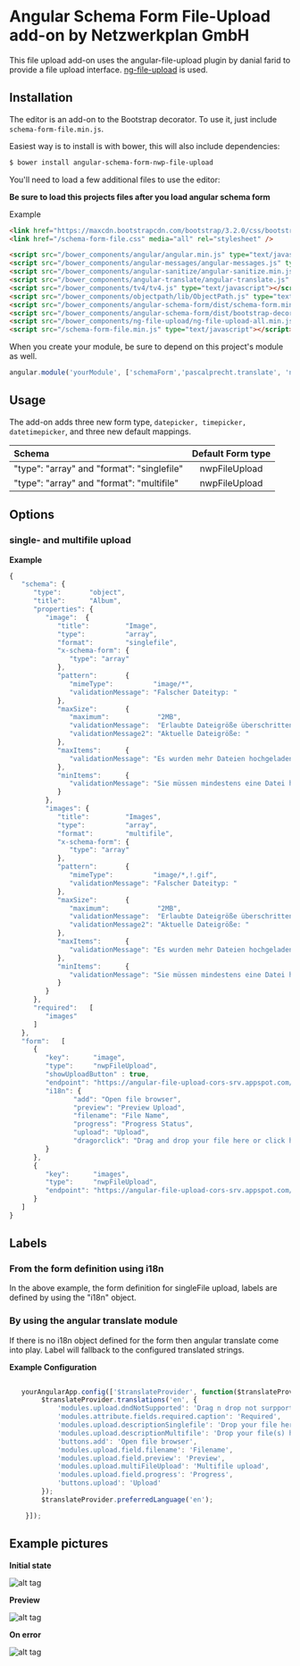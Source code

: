 Angular Schema Form File-Upload add-on by Netzwerkplan GmbH
=================

This file upload add-on uses the angular-file-upload plugin by danial farid to provide a file upload interface. [ng-file-upload](https://github.com/danialfarid/ng-file-upload) is used.

Installation
------------
The editor is an add-on to the Bootstrap decorator. To use it, just include
`schema-form-file.min.js`.

Easiest way is to install is with bower, this will also include dependencies:
```bash
$ bower install angular-schema-form-nwp-file-upload
```

You'll need to load a few additional files to use the editor:

**Be sure to load this projects files after you load angular schema form**

Example

```HTML
<link href="https://maxcdn.bootstrapcdn.com/bootstrap/3.2.0/css/bootstrap.min.css" media="all" rel="stylesheet" />
<link href="/schema-form-file.css" media="all" rel="stylesheet" />

<script src="/bower_components/angular/angular.min.js" type="text/javascript"></script>
<script src="/bower_components/angular-messages/angular-messages.js" type="text/javascript"></script>
<script src="/bower_components/angular-sanitize/angular-sanitize.min.js" type="text/javascript"></script>
<script src="/bower_components/angular-translate/angular-translate.js" type="text/javascript"></script>
<script src="/bower_components/tv4/tv4.js" type="text/javascript"></script>
<script src="/bower_components/objectpath/lib/ObjectPath.js" type="text/javascript"></script>
<script src="/bower_components/angular-schema-form/dist/schema-form.min.js" type="text/javascript"></script>
<script src="/bower_components/angular-schema-form/dist/bootstrap-decorator.min.js" type="text/javascript"></script>
<script src="/bower_components/ng-file-upload/ng-file-upload-all.min.js" type="text/javascript"></script>
<script src="/schema-form-file.min.js" type="text/javascript"></script>
```

When you create your module, be sure to depend on this project's module as well.

```javascript
angular.module('yourModule', ['schemaForm','pascalprecht.translate', 'ngSchemaFormFile']);
```

Usage
-----
The add-on adds three new form type, `datepicker, timepicker, datetimepicker`, and three new default
mappings.

| Schema             |   Default Form type  |
|:-------------------|:------------:|
| "type": "array" and "format": "singlefile"   |   nwpFileUpload   |
| "type": "array" and "format": "multifile"   |   nwpFileUpload   |


Options
-------

### single- and multifile upload

**Example**

```javascript
{
   "schema": {
      "type":       "object",
      "title":      "Album",
      "properties": {
         "image":  {
            "title":         "Image",
            "type":          "array",
            "format":        "singlefile",
            "x-schema-form": {
               "type": "array"
            },
            "pattern":       {
               "mimeType":          "image/*",
               "validationMessage": "Falscher Dateityp: "
            },
            "maxSize":       {
               "maximum":            "2MB",
               "validationMessage":  "Erlaubte Dateigröße überschritten: ",
               "validationMessage2": "Aktuelle Dateigröße: "
            },
            "maxItems":      {
               "validationMessage": "Es wurden mehr Dateien hochgeladen als erlaubt."
            },
            "minItems":      {
               "validationMessage": "Sie müssen mindestens eine Datei hochladen"
            }
         },
         "images": {
            "title":         "Images",
            "type":          "array",
            "format":        "multifile",
            "x-schema-form": {
               "type": "array"
            },
            "pattern":       {
               "mimeType":          "image/*,!.gif",
               "validationMessage": "Falscher Dateityp: "
            },
            "maxSize":       {
               "maximum":            "2MB",
               "validationMessage":  "Erlaubte Dateigröße überschritten: ",
               "validationMessage2": "Aktuelle Dateigröße: "
            },
            "maxItems":      {
               "validationMessage": "Es wurden mehr Dateien hochgeladen als erlaubt."
            },
            "minItems":      {
               "validationMessage": "Sie müssen mindestens eine Datei hochladen"
            }
         }
      },
      "required":   [
         "images"
      ]
   },
   "form":   [
      {
         "key":      "image",
         "type":     "nwpFileUpload",
         "showUploadButton" : true,
         "endpoint": "https://angular-file-upload-cors-srv.appspot.com/upload",
         "i18n": {
                "add": "Open file browser",
                "preview": "Preview Upload",
                "filename": "File Name",
                "progress": "Progress Status",
                "upload": "Upload",
                "dragorclick": "Drag and drop your file here or click here"
         }
      },
      {
         "key":      "images",
         "type":     "nwpFileUpload",
         "endpoint": "https://angular-file-upload-cors-srv.appspot.com/upload"
      }
   ]
}
```

Labels
------

### From the form definition using i18n

In the above example, the form definition for singleFile upload, labels are defined by using the "i18n" object. 

### By using the angular translate module
If there is no i18n object defined for the form then angular translate come into play. Label will fallback to the configured translated strings. 

**Example Configuration**
```javascript
   
   yourAngularApp.config(['$translateProvider', function($translateProvider) {
        $translateProvider.translations('en', {
            'modules.upload.dndNotSupported': 'Drag n drop not surpported by your browser',
            'modules.attribute.fields.required.caption': 'Required',
            'modules.upload.descriptionSinglefile': 'Drop your file here',
            'modules.upload.descriptionMultifile': 'Drop your file(s) here',
            'buttons.add': 'Open file browser',
            'modules.upload.field.filename': 'Filename',
            'modules.upload.field.preview': 'Preview',
            'modules.upload.multiFileUpload': 'Multifile upload',
            'modules.upload.field.progress': 'Progress',
            'buttons.upload': 'Upload'
        });
        $translateProvider.preferredLanguage('en');

    }]);

```


Example pictures
-------
**Initial state**

![alt tag](https://raw.githubusercontent.com/saburab/angular-schema-form-nwp-file-upload/master/upload_1.png)


**Preview**

![alt tag](https://raw.githubusercontent.com/saburab/angular-schema-form-nwp-file-upload/master/upload_2.png)


**On error**

![alt tag](https://raw.githubusercontent.com/saburab/angular-schema-form-nwp-file-upload/master/upload_3.png)
